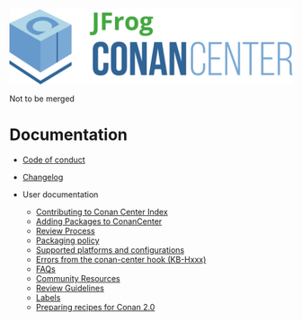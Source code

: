 <img src="../assets/JFrogConanCenter.png" width="600"/>

Not to be merged

# Documentation

* [Code of conduct](code_of_conduct.md)
* [Changelog](changelog.md)

* User documentation
  + [Contributing to Conan Center Index](contributing.md)
  + [Adding Packages to ConanCenter](how_to_add_packages.md)
  + [Review Process](review_process.md)
  + [Packaging policy](packaging_policy.md)
  + [Supported platforms and configurations](supported_platforms_and_configurations.md)
  + [Errors from the conan-center hook (KB-Hxxx)](error_knowledge_base.md)
  + [FAQs](faqs.md)
  + [Community Resources](community_resources.md)
  + [Review Guidelines](reviewing.md)
  + [Labels](labels.md)
  + [Preparing recipes for Conan 2.0](v2_migration.md)
